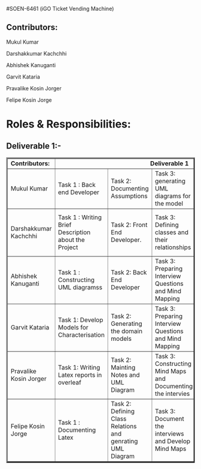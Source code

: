 #SOEN-6461 (iGO Ticket Vending Machine)

## Contributors:

Mukul Kumar	

Darshakkumar Kachchhi
	
Abhishek Kanuganti

Garvit Kataria

Pravalike Kosin Jorger

Felipe Kosin Jorge

# Roles & Responsibilities:

## Deliverable 1:- 
	

  <table border="3px solid">
      <tbody border="2px solid">
         <tr>
            <td><b>Contributors:<b></td>
            <td colspan="5" align="center"><b>Deliverable 1<b></td>
         </tr>
         <tr>
            <td>Mukul Kumar</td>
            <td>Task 1 : Back end Developer </td>
            <td>Task  2:  Documenting Assumptions</td>
            <td>Task 3: generating UML diagrams for the model</td>
            <td>Task 4: generating Use Cases for Model</td>
            <td>Task 5: Maintaing version control Github</td>
         </tr>
         <tr>
            <td>Darshakkumar Kachchhi</td>
            <td>Task 1 : Writing Brief Description about the Project</td>
            <td>Task 2: Front End Developer.</td>
            <td>Task 3: Defining classes and their relationships</td>
            <td>Task 4: Preparing Interview Questions and Mind Mapping</td>
            <td>Task 5: Documenting Assumptions</td>
         </tr>
         <tr>
            <td>Abhishek Kanuganti</td>
            <td>Task 1 : Constructing UML diagramss</td>
            <td>Task 2: Back End Developer</td>
            <td>Task 3: Preparing Interview Questions and Mind Mapping</td>
            <td>Task 4: generating use cases</td>
            <td>Task 5: generating UMl Activity Diagram</td>
         </tr>
         <tr>
            <td>Garvit Kataria</td>
            <td>Task 1: Develop Models for Characterisation</td>
            <td>Task 2: Generating the domain models</td>
            <td>Task 3: Preparing Interview Questions and Mind Mapping</td>
            <td>Task 4: Constructing Mind Maps and Documenting the intervies</td>
            <td>Task 5: Documenting Minutes of Meetings</td>
         </tr>
         <tr>
            <td>Pravalike Kosin Jorger</td>
            <td>Task 1: Writing Latex reports in overleaf</td>
            <td>Task 2: Mainting Notes and UML Diagram</td>
            <td>Task 3: Constructing Mind Maps and Documenting the intervies</td>
            <td>Task 4: Constructing a UML activity diagram</td>
            <td>Task 5: Writing Descriptions and Introductions</td>
         </tr>
         <tr>
            <td>Felipe Kosin Jorge</td>
            <td>Task 1 : Documenting Latex</td>
            <td>Task 2: Defining Class Relations and genrating UML Diagram</td>
            <td>Task 3: Document the interviews and Develop Mind Maps</td>
            <td>Task 4: Constructing UML and Use Case Diagrams</td>
            <td>Task 5: Maintaining Github Repo Structure</td>
         </tr>
      </tbody>
   </table>
